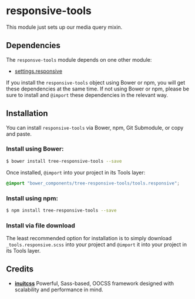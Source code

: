 # responsive-tools

This module just sets up our media query mixin.

## Dependencies

The `responsve-tools` module depends on one other module:

* [settings.responsive](https://github.com/treeframework/settings.responsive)

If you install the `responsive-tools` object using Bower or npm, you will get 
these dependencies at the same time. If not using Bower or npm, please be sure 
to install and `@import` these dependencies in the relevant way.

## Installation

You can install `responsive-tools` via Bower, npm, Git Submodule, or copy and 
paste.

### Install using Bower:

```sh
$ bower install tree-responsive-tools --save
```

Once installed, `@import` into your project in its Tools layer:

```scss
@import "bower_components/tree-responsive-tools/tools.responsive";
```

### Install using npm:

```sh
$ npm install tree-responsive-tools --save
```

### Install via file download

The least recommended option for installation is to simply download
`_tools.responsive.scss` into your project and `@import` it into your project
in its Tools layer.

## Credits

* **[inuitcss](https://github.com/inuitcss)** Powerful, Sass-based, OOCSS
framework designed with scalability and performance in mind.

